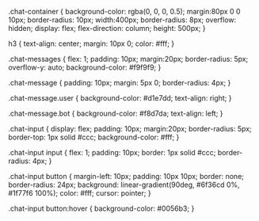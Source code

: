.chat-container {
     background-color: rgba(0, 0, 0, 0.5);
  margin:80px 0 0 10px;
  border-radius: 10px;
    width:400px;
    border-radius: 8px;
    overflow: hidden;
    display: flex;
    flex-direction: column;
    height: 500px;
}

h3 {
    text-align: center;
    margin: 10px 0;
    color: #fff;
}

.chat-messages {
    flex: 1;
    padding: 10px;
    margin:20px;
    border-radius: 5px;
    overflow-y: auto;
    background-color: #f9f9f9;
}

.chat-message {
    padding: 10px;
    margin: 5px 0;
    border-radius: 4px;
}

.chat-message.user {
    background-color: #d1e7dd;
    text-align: right;
}

.chat-message.bot {
    background-color: #f8d7da;
    text-align: left;
}

.chat-input {
    display: flex;
    padding: 10px;
    margin:20px;
    border-radius: 5px;
    border-top: 1px solid #ccc;
    background-color: #fff;
}

.chat-input input {
    flex: 1;
    padding: 10px;
    border: 1px solid #ccc;
    border-radius: 4px;
}

.chat-input button {
    margin-left: 10px;
    padding: 10px 10px;
    border: none;
    border-radius: 24px;
  background: linear-gradient(90deg, #6f36cd 0%, #1f77f6 100%);
    color: #fff;
    cursor: pointer;
}

.chat-input button:hover {
    background-color: #0056b3;
}

